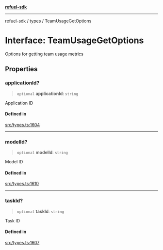 [**refuel-sdk**](../../README.md)

***

[refuel-sdk](../../modules.md) / [types](../README.md) / TeamUsageGetOptions

# Interface: TeamUsageGetOptions

Options for getting team usage metrics

## Properties

### applicationId?

> `optional` **applicationId**: `string`

Application ID

#### Defined in

[src/types.ts:1604](https://github.com/refuel-ai/refuel-sdk/blob/7a0f1a61ebc96b440ae457740bef10a1f55424fa/src/types.ts#L1604)

***

### modelId?

> `optional` **modelId**: `string`

Model ID

#### Defined in

[src/types.ts:1610](https://github.com/refuel-ai/refuel-sdk/blob/7a0f1a61ebc96b440ae457740bef10a1f55424fa/src/types.ts#L1610)

***

### taskId?

> `optional` **taskId**: `string`

Task ID

#### Defined in

[src/types.ts:1607](https://github.com/refuel-ai/refuel-sdk/blob/7a0f1a61ebc96b440ae457740bef10a1f55424fa/src/types.ts#L1607)
